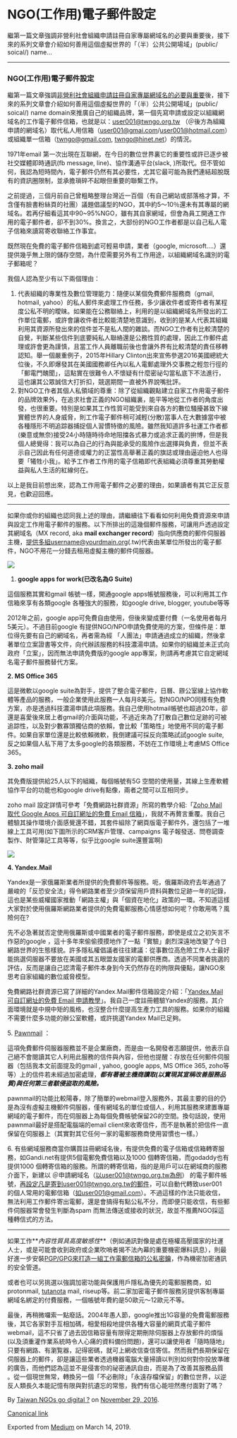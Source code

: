NGO(工作用)電子郵件設定
==============

繼第一篇文章強調非營利社會組織申請註冊自家專屬網域名的必要與重要後，接下來的系列文章會介紹如何善用這個虛擬世界的「（半）公共公開場域」(public/ soical/) name…

* * *

### NGO(工作用)電子郵件設定

繼第一篇文章強調[非營利社會組織申請註冊自家專屬網域名的必要與重要](https://medium.twngo.xyz/ngos-domain-name-%E7%B6%B2%E5%9F%9F%E8%A8%BB%E5%86%8A-f9b5425f65d6#.am120abse)後，接下來的系列文章會介紹如何善用這個虛擬世界的「（半）公共公開場域」(public/ soical/) name domain來推廣自己的組織品牌，第一個先寫申請或設定以組織網域名的工作電子郵件信箱，也就是以：user001@twngo.org.tw （＠後方為組織申請的網域名）取代私人用信箱（user001@gmai.com/user001@hotmail.com）或組織單一信箱（twngo@gmail.com, twngo@hinet.net）的情況。

1971年email 第一次出現在互聯網，在今日的數位世界裏它的重要性或許已逐步被社交媒體即時通訊(fb message, line)、協作溝通平台(slack, )所取代。但不管如何，我認為短時間內，電子郵件仍然有其必要性，尤其它最可能為我們連結超脫既有的資訊圈限制，並承擔瑣碎不起眼但重要的聯繫工作。

之前提過，三個月前自己曾粗略整理台灣近一百個（有自己網站或部落格才算，不含僅有臉書粉絲頁的社團）議題倡議型的NGO，其中約5～10％還未有其專屬的網域名。若再仔細看這其中90~95%NGO，雖有其自家網域，但會為員工開通工作用的電子郵件者，卻不到30%。換言之，大部份的NGO工作者都是以自己私人電子信箱來讀寫寄收聯絡工作事宜。

既然現在免費的電子郵件信箱到處可輕易申請，業者（google, microsoft….）還提供幾乎無上限的儲存空間，為什麼需要另外有工作用途，以組織網域名識別的電子郵箱呢？

我個人認為至少有以下兩個理由：

1.  代表組織的專業性及數位管理能力：隨便以某個免費郵件服務商（gmail, hotmail, yahoo）的私人郵件來處理工作任務，多少讓收件者或寄件者有某程度公私不明的曖昧。如果能在公務聯絡上，利用的是以組織網域名所發出的工作單位電郵，或許會讓收件者比較能清楚地意識到，收到的是某人代表其組織利用其資源所發出來的信件並不是私人間的雜談。而NGO工作者有比較清楚的自覺，判斷某些信件到底要純私人聯絡還是公務性質的處理，因此工作郵件處理或許會更為謹慎，且當工作人員離職前後也會讓外界有比較清楚的責任移轉認知。舉一個嚴重例子，2015年Hillary Clinton出來宣佈參選2016美國總統大位後，不久即爆發其在美國國務卿任內以私人電郵處理外交事務之輕忽行徑的「郵電門醜聞」，這點實在很難令人不懷疑有什麼密祕勾當私底下不法進行，這也讓其公眾誠信大打折扣，競選期間一直被外界說嘴批評。
2.  對NGO工作者其個人私領域的尊重：除了從組織觀點建立自家工作用電子郵件的品牌效果外，在追求社會正義的NGO組織裏，能平等地從工作者的角度出發，也很重要。特別是如果其工作性質可能受到來自各方的數位騷擾甚致下線實體世界的人身威脅，則工作電子郵件稍可減輕(分散)當事人在大數據當中被各種隱形不明追踪器捕捉個人習慣特徵的風險。雖然我知道許多社運工作者都(樂意或無奈)接受24小時隨時待命地阻擋各式暴力或追求正義的拚博，但是我個人總覺得：我可以為自己的行為與能承受的風險作出選擇與負責，但並不表示自己因此有任何道德或權力的正當性高舉著正義的旗誌或理由逼迫他人也得要「犧牲小我」。給予工作者工作用的電子信箱即代表組織必須尊重其勞動權益與私人生活的紅線何在。

以上是我目前想出來，認為工作用電子郵件之必要的理由，如果讀者有其它正反意見，也歡迎回應。

* * *

如果你或你的組織也認同我上述的理由，請繼續往下看看如何利用免費資源來申請與設定工作用電子郵件的服務。以下所排出的這幾個郵件服務，可讓用戶透過設定其網域名（MX record, aka **mail exchanger record**）指向供應商的郵件伺服器主機，提供多組username@yourdmain.org(.tw)代表由某單位所發出的電子郵件，NGO不用花一分錢去租用虛擬主機的郵件伺服器。

![](https://cdn-images-1.medium.com/max/800/1*MbShLM2bPiva24V56h_y8g.png)

1.  **google apps for work(已改名為G Suite)**

這個服務其實和gmail 帳號一樣，開通google apps帳號服務後，可以利用其工作信箱來享有各類google 各種強大的服務，如google drive, blogger, youtube等等

2012年之前，google app可免費自由使用，但後來變成要付費（一名使用者每月5美元）。不過目前google 有提供NGO/NPO申請免費使用的方案，但條件是：單位得先要有自己的網域名，再者需為經 「人團法」申請通過成立的組織，然後拿著單位立案證書等文件，向代辦該服務的科技濃湯申請。如果你的組織並未正式向政府「立案」，因而無法申請免費版的google app專案，則請再考慮其它自定網域名電子郵件服務替代方案。

**2\. MS Office 365**

這是微軟以google suite為對手，提供了整合電子郵件，日曆、辧公室線上協作軟體等產品的服務，一般企業使用此服務一人每月8美元。對NGO/NPO同樣有免費方案，亦是透過科技濃湯申請此項服務。我自己使用hotmail帳號也超過20年，卻還是喜愛後來居上者gmail的介面與功能，不過近來為了打散自己數位足跡的可被追踪性，以及對少數寡頭獨佔商的依賴，會比較「策略性」地使用不同的電子郵件。如果自家單位還是比較依賴微軟，我倒建議可採反向策略試試google suite, 反之如果個人私下用了太多google的各類服務，不妨在工作環境上考慮MS Office 365。

**3\. zoho mail**

其免費版提供給25人以下的組織，每個帳號有5G 空間的使用量，其線上生產軟體協作平台的功能也和google drive有點像，兩者之間可以互相同步。

zoho mail 設定詳情可參考「免費網路社群資源」所寫的教學介紹:「[Zoho Mail 取代 Google Apps 可自訂網址的免費 Email 信箱](https://free.com.tw/zoho-mail/)」，我就不再贅言重覆。我自己體驗其操作環境介面感覺還不錯，其套件組除了網頁版電子郵件外，還包括了一堆線上工具可用(如下圖所示的CRM客戶管理、campaigns 電子報發送、問卷調查製作、財管簿記工具等等，似乎比google suite還豐富啊)

![](https://cdn-images-1.medium.com/max/800/1*j1agzXwNxVTVD_91GHB5wQ.png)

**4\. Yandex.Mail**

Yandex是一家俄羅斯業者所提供的免費郵件等服務。呃，俄羅斯政府去年通過了嚴峻的「反恐安全法」得令網路業者至少須保留用戶資料與數位足跡一年的記錄，這也是某些威權國家推動「網路主權」與「個資在地化」政策的一環。不知道這樣大家對於使用俄羅斯網路業者提供的免費電郵服務心情感想如何呢？你敢用嗎？風險何在?

先不必急著就否定使用俄羅斯或中國業者的電子郵件服務，即使是成立之初矢言不作惡的google ，這十多年來偷偷摸摸地作了一點「實驗」劇烈深遠地改變了今日網路世界的生態樣貌。許多隱私權倡議者往往建議：從事數位高危險工作人士最好能挑選伺服器不要放在美國或其五眼盟友國家的電郵供應商。透過不同業者挑選的評估，反而是讓自己認清電子郵件本身到今天仍然存在的拘限與優點，讓NGO來思考自家組織的數位威脅模型。

免費網路社群資源已寫了詳細的Yandex.Mail郵件信箱設定介紹：「[Yandex.Mail 可自訂網址的免費 Email 申請教學](https://free.com.tw/yandex-mail-for-domains/)」。我自己一度註冊體驗Yandex的服務，其介面環境就是中規中矩的風格，也沒整合什麼提高生產力工具的服務。如果你的組織不需要什麼多功能的辦公室軟體，或許挑選Yandex Mail已足夠。

5\. [Pawnmail](https://pawnmail.com/) ：

這項免費郵件伺服器服務並不是企業廠商，而是由一名開發者志願提供，他表示自己絕不會閱讀其它人利用此服務的信件與內容，但他也提醒：存放在任何郵件伺服器（包括我本文前面提及的gmail , yahoo, google apps, MS Office 365, zoho等等）上的信件若未經過加密處理，**_都有著被主機商讀取(以實現其宣稱改善服務品質)與任何第三者駭侵盜取的風險。_**

pawnmail的功能比較陽春，除了簡單的webmail登入服務外，其最主要的目的仍是為沒有虛擬主機郵件伺服器，僅有網域名的單位或個人，利用其服務來建置專屬網域的電子郵件，而在伺服器上為每個免費帳號保留2G的空間。換句話說，使用pawnmail最好是搭配電腦端的email client來收寄信件，而不是執著於把信件一直保留在伺服器上（其實對其它任何一家的電郵服務商使用習慣也一樣。）

6\. 有些網域服務商當你購買註冊網域名後，有提供免費的電子信箱或信箱轉寄服務，如Gandi.net有提供5個電郵免費信箱以及1000 個轉寄信箱，而godaddy也有提供1000 個轉寄信箱的服務。所謂的轉寄信箱，指的是用戶可以在網域商的服務介面下，新建以 ＠申請網域名（以user001@twngo.org.tw為例） 的電子郵件帳號，再設定凡是寄到user001@twngo.org.tw的郵件，可以自動代轉致user001 的個人常用的電郵信箱（如user001@gmail.com）。不過這樣的作法只能收信，無法利用工作郵件寄出電郵，還是會搞得有點公私不分，而即便只能收信，有些郵件伺服器常會發生判斷為spam 而無法傳送或接收的狀況，故並不推薦NGO採這種轉信式的方法。

* * *

如果工作**_內容性質具高度敏感性_**（例如通訊對像是處在極權高壓國家的社運人士，或是可能會收到政府或企業吹哨者揭不法內幕的重要機密爆料訊息），則最好進一步安裝[PGP/GPG來打造一組工作電郵信箱的公私密鑰](http://self.jxtsai.info/2015/09/gpg.html)，作為機密加密通訊的安全管道。

或者也可以另挑選以強調加密功能與保護用戶隱私為優先的電郵服務商，如protonmail, [tutanota](https://app.tutanota.de/#login) mail, riseup等。前二家加密電子郵件服務另提供客制專屬網域名綁定的付費服務，一個帳號年費約是50歐元～12歐元不等。

最後，再稍微囉索一點廢話。2004年愚人節，google推出1G容量的免費電郵服務後，其它各家對手互相加碼，相愛相殺地提供各種大容量的網頁式電子郵件webmail，這不只省了過去因信箱容量有限得定期刪除伺服器上存放郵件的煩惱(以及須重灌作業系統時令人心痛的資料備份問題)，還可以讓使用者「隨時隨地」只要有網路、有瀏覧器，記得密碼，就可上網收信查信寄信。然而我們長期保留在伺服器上的郵件，卻是讓這些業者透過機器電腦大量掃讀以判別如何對你投放準確的廣告，而他們認為這並不是侵害你的祕密通訊自由，而是為了改善其服務品質 。從一個現世無常，轉換另一個「不必刪除」「永遠存檔保留」的數位世界，以逆反人類長久本能記憶有限與對抗遺忘的常態，我們有信心能坦然應付面對了嗎？

By [Taiwan NGOs go digital ?](https://medium.com/@twngo) on [November 29, 2016](https://medium.com/p/91a29225f3f6).

[Canonical link](https://medium.com/@twngo/ngo-%E5%B7%A5%E4%BD%9C%E7%94%A8-%E9%9B%BB%E5%AD%90%E9%83%B5%E4%BB%B6%E8%A8%AD%E5%AE%9A-91a29225f3f6)

Exported from [Medium](https://medium.com) on March 14, 2019.